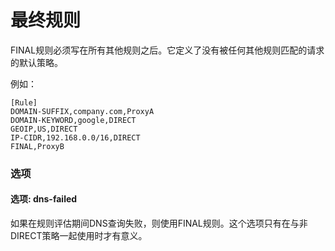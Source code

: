 # 最终规则

FINAL规则必须写在所有其他规则之后。它定义了没有被任何其他规则匹配的请求的默认策略。

例如：

```
[Rule]
DOMAIN-SUFFIX,company.com,ProxyA
DOMAIN-KEYWORD,google,DIRECT
GEOIP,US,DIRECT
IP-CIDR,192.168.0.0/16,DIRECT
FINAL,ProxyB
```

### 选项
#### 选项: dns-failed

如果在规则评估期间DNS查询失败，则使用FINAL规则。这个选项只有在与非DIRECT策略一起使用时才有意义。